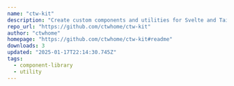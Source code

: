 ```yaml
---
name: "ctw-kit"
description: "Create custom components and utilities for Svelte and TailwindCSS."
repo_url: "https://github.com/ctwhome/ctw-kit"
author: "ctwhome"
homepage: "https://github.com/ctwhome/ctw-kit#readme"
downloads: 3
updated: "2025-01-17T22:14:30.745Z"
tags: 
  - component-library
  - utility
---
```

